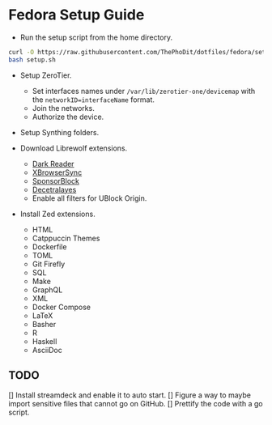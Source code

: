 # Fedora Setup Guide

- Run the setup script from the home directory.
```bash
curl -O https://raw.githubusercontent.com/ThePhoDit/dotfiles/fedora/setup/setup.sh
bash setup.sh
```

- Setup ZeroTier.
	- Set interfaces names under `/var/lib/zerotier-one/devicemap` with the `networkID=interfaceName` format.
	- Join the networks.
	- Authorize the device.
- Setup Synthing folders.
- Download Librewolf extensions.
  - [Dark Reader](https://addons.mozilla.org/en-US/firefox/addon/darkreader)
  - [XBrowserSync](https://addons.mozilla.org/en-US/firefox/addon/xbs/)
  - [SponsorBlock](https://addons.mozilla.org/en-US/firefox/addon/sponsorblock/)
  - [Decetralayes](https://addons.mozilla.org/en-US/firefox/addon/decentraleyes/)
  - Enable all filters for UBlock Origin.

- Install Zed extensions.
	- HTML
	- Catppuccin Themes
	- Dockerfile
	- TOML
	- Git Firefly
	- SQL
	- Make
	- GraphQL
	- XML
	- Docker Compose
	- LaTeX
	- Basher
	- R
	- Haskell
	- AsciiDoc
	
	
## TODO

[] Install streamdeck and enable it to auto start.
[] Figure a way to maybe import sensitive files that cannot go on GitHub.
[] Prettify the code with a go script.